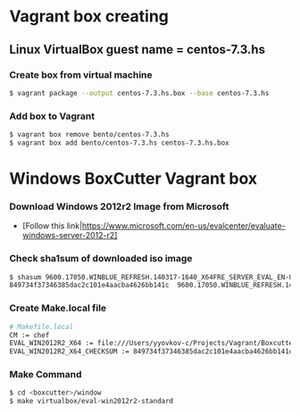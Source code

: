 # Vagrant box creating


## Linux VirtualBox guest name =  centos-7.3.hs 
### Create box from virtual machine
```bash
$ vagrant package --output centos-7.3.hs.box --base centos-7.3.hs
```

### Add box to Vagrant
```bash
$ vagrant box remove bento/centos-7.3.hs
$ vagrant box add bento/centos-7.3.hs centos-7.3.hs.box
```


# Windows BoxCutter Vagrant box
### Download Windows 2012r2 Image from Microsoft
* [Follow this link|https://www.microsoft.com/en-us/evalcenter/evaluate-windows-server-2012-r2]

### Check sha1sum of downloaded iso image
```bash
$ shasum 9600.17050.WINBLUE_REFRESH.140317-1640_X64FRE_SERVER_EVAL_EN-US-IR3_SSS_X64FREE_EN-US_DV9.iso 
849734f37346385dac2c101e4aacba4626bb141c  9600.17050.WINBLUE_REFRESH.140317-1640_X64FRE_SERVER_EVAL_EN-US-IR3_SSS_X64FREE_EN-US_DV9.iso
```

### Create Make.local file
```bash
# Makefile.local
CM := chef
EVAL_WIN2012R2_X64 := file:///Users/yyovkov-c/Projects/Vagrant/Boxcutter/isos/9600.17050.WINBLUE_REFRESH.140317-1640_X64FRE_SERVER_EVAL_EN-US-IR3_SSS_X64FREE_EN-US_DV9.iso
EVAL_WIN2012R2_X64_CHECKSUM := 849734f37346385dac2c101e4aacba4626bb141c
```

### Make Command
```bash
$ cd <boxcutter>/window
$ make virtualbox/eval-win2012r2-standard
```
